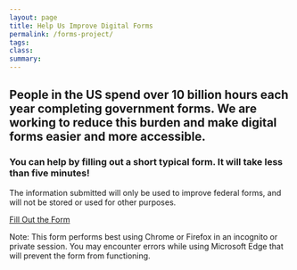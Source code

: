 ```yaml
---
layout: page
title: Help Us Improve Digital Forms
permalink: /forms-project/
tags: 
class:
summary: 
---
```

<left>
<h2>People in the US spend over 10 billion hours each year completing government forms. We are working to reduce this burden and make digital forms easier and more accessible.</h2>
  <h3>You can help by filling out a short typical form. It will take less than five minutes!</h3>
<p>The information submitted will only be used to improve federal forms, and will not be stored or used for other purposes.</p>

  <p><a class="usa-button usa-button--big" href="https://form-oes.app.cloud.gov/">Fill Out the Form</a></p>

Note: This form performs best using Chrome or Firefox in an incognito or private session. You may encounter errors while using Microsoft Edge that will prevent the form from functioning.
</left>


